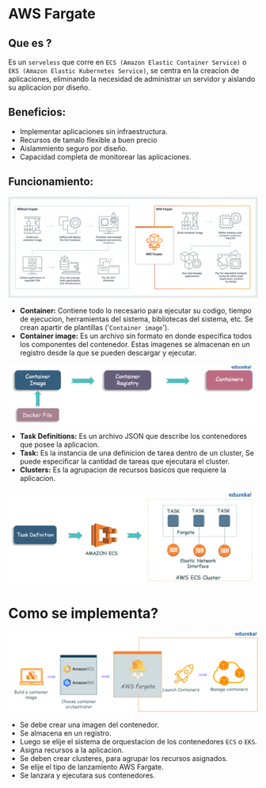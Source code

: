 # AWS Fargate

## Que es ?
Es un `serveless` que corre en `ECS (Amazon Elastic Container Service)` o `EKS (Amazon Elastic Kubernetes Service)`, se centra en la creacion de aplicaciones, eliminando la necesidad de administrar un servidor y aislando su aplicacion por diseño.

## Beneficios:
* Implementar aplicaciones sin infraestructura.
* Recursos de tamalo flexible a buen precio
* Aislammiento seguro por diseño.
* Capacidad completa de monitorear las aplicaciones.

## Funcionamiento:
![Imagen flujo Fargate](./resources/AWS-Fargate.png)

* **Container:** Contiene todo lo necesario para ejecutar su codigo, tiempo de ejecucion, herramientas del sistema, bibliotecas del sistema, etc.
Se crean apartir de plantillas ('`Container image`').
* **Container image:** Es un archivo sin formato en donde especifica todos los componentes del contenedor.
Estas imagenes se almacenan en un registro desde la que se pueden descargar y ejecutar.

![Imagen flujo container](./resources/Container.png)

* **Task Definitions:** Es un archivo JSON que describe los contenedores que posee la aplicacion.
* **Task:** Es la instancia de una definicion de tarea dentro de un cluster, Se puede especificar la cantidad de tareas que ejecutara el cluster.
* **Clusters:** Es la agrupacion de recursos basicos que requiere la aplicacion.

![Imagen flujo Task](./resources/Task.png)

# Como se implementa?

![Imagen flujo Task](./resources/Fargate-implement.png)

* Se debe crear una imagen del contenedor.
* Se almacena en un registro.
* Luego se elije el sistema de orquestacion de los contenedores `ECS` o `EKS`.
* Asigna recursos a la aplicacion.
* Se deben crear clusteres, para agrupar los recursos asignados.
* Se elije el tipo de lanzamiento AWS Fargate.
* Se lanzara y ejecutara sus contenedores.

